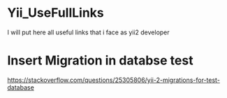 # Yii_UseFullLinks
I will put here all useful links that i face as yii2 developer
# Insert Migration in databse test

https://stackoverflow.com/questions/25305806/yii-2-migrations-for-test-database
